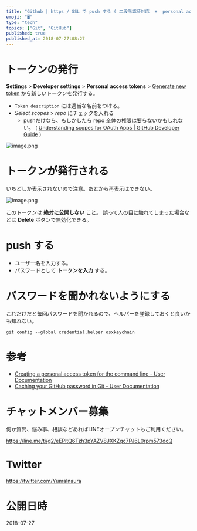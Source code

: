 ```yaml
---
title: "Github | https / SSL で push する ( 二段階認証対応  +  personal access token を利用"
emoji: "🖥"
type: "tech"
topics: ["Git", "GitHub"]
published: true
published_at: 2018-07-27t08:27
---
```



# トークンの発行

**Settings** > **Developer settings** > **Personal access tokens** > [Generate new token](https://github.com/settings/tokens/new) から新しいトークンを発行する。

- `Token description` には適当な名前をつける。
- *Select scopes* > *repo* にチェックを入れる
  - pushだけなら、もしかしたら repo 全体の権限は要らないかもしれない。 ( [Understanding scopes for OAuth Apps | GitHub Developer Guide](https://developer.github.com/apps/building-oauth-apps/understanding-scopes-for-oauth-apps/) )

![image.png](https://qiita-image-store.s3.amazonaws.com/0/89618/a0ae2ff6-b8ac-0ef1-e9ea-2036548fb0b1.png)

# トークンが発行される

いちどしか表示されないので注意。あとから再表示はできない。

![image.png](https://qiita-image-store.s3.amazonaws.com/0/89618/9cd844a1-c108-ad05-835f-6bc621455104.png)

このトークンは **絶対に公開しない** こと。
誤って人の目に触れてしまった場合などは **Delete** ボタンで無効化できる。


# push する

- ユーザー名を入力する。
- パスワードとして **トークンを入力** する。

# パスワードを聞かれないようにする

これだけだと毎回パスワードを聞かれるので、ヘルパーを登録しておくと良いかも知れない。

```
git config --global credential.helper osxkeychain
```


# 参考

- [Creating a personal access token for the command line - User Documentation](https://help.github.com/articles/creating-a-personal-access-token-for-the-command-line/)
- [Caching your GitHub password in Git - User Documentation](https://help.github.com/articles/caching-your-github-password-in-git/)








<!-- Update From Qiita API -->

# チャットメンバー募集


何か質問、悩み事、相談などあればLINEオープンチャットもご利用ください。

https://line.me/ti/g2/eEPltQ6Tzh3pYAZV8JXKZqc7PJ6L0rpm573dcQ





# Twitter


https://twitter.com/YumaInaura


<!-- Update From Qiita API -->



# 公開日時

2018-07-27
